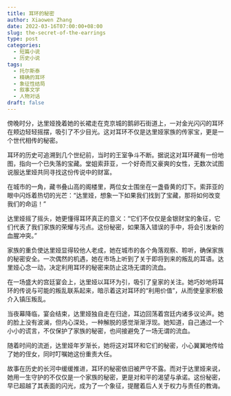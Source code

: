 ```yaml
---
title: 耳环的秘密
author: Xiaowen Zhang
date: 2022-03-16T07:00:00+08:00
slug: the-secret-of-the-earrings
type: post
categories:
  - 短篇小说
  - 历史小说
tags:
  - 托尔斯泰
  - 精确的耳环
  - 象征性结局
  - 叙事文学
  - 人物对话
draft: false
---
```


傍晚时分，达里娅挽着她的长裙走在克京城的鹅卵石街道上，一对金光闪闪的耳环在颊边轻轻摇摆，吸引了不少目光。这对耳环不仅是达里娅家族的传家宝，更是一个世代相传的秘密。

耳环的历史可追溯到几个世纪前，当时的王室争斗不断。据说这对耳环藏有一份地图，指向一个已失落的宝藏。堂姐索菲亚，一个好奇而又豪爽的女性，无数次试图说服达里娅共同寻找这份传说中的财富。

在城市的一角，藏书叠山高的阁楼里，两位女士围坐在一盏昏黄的灯下。索菲亚的眼中闪烁着热切的光芒：“达里娅，想象一下如果我们找到了宝藏，那将如何改变我们的命运！”

达里娅摇了摇头，她更懂得耳环真正的意义：“它们不仅仅是金银财宝的象征，它们代表了我们家族的荣耀与污点。这份秘密，如果落入错误的手中，将会引发新的血腥冲突。”

家族的重负使达里娅显得较他人老成，她在城市的各个角落观察、聆听，确保家族的秘密安全。一次偶然的机遇，她在市场上听到了关于即将到来的叛乱的耳语。达里娅心念一动，决定利用耳环的秘密来防止这场无谓的流血。

在一场盛大的宫廷宴会上，达里娅以耳环为引，吸引了皇家的关注。她巧妙地将耳环的传说与可能的叛乱联系起来，暗示着这对耳环的“利用价值”，从而使皇家积极介入镇压叛乱。

当夜幕降临，宴会结束，达里娅独自走在归途，耳边回荡着宫廷内诸多议论声。她的脸上没有波澜，但内心深处，一种解脱的感觉渐渐浮现。她知道，自己通过一个小小的谎言，不仅保护了家族的秘密，也间接避免了一场无谓的流血。

随着时间的流逝，达里娅年岁渐长，她将这对耳环和它们的秘密，小心翼翼地传给了她的侄女，同时叮嘱她这份重责大任。

故事在历史的长河中缓缓推进，耳环的秘密依旧被严守不露。而对于达里娅来说，她用一生守护的不仅仅是一个家族的秘密，更是对和平的渴望与承诺。这份秘密，早已超越了其表面的闪光，成为了一个象征，提醒着后人关于权力与责任的教诲。